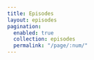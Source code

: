 ```yaml
---
title: Episodes
layout: episodes
pagination:
  enabled: true
  collection: episodes
  permalink: "/page/:num/"
---
```

